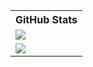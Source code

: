 <table>
  <tr>
    <th>
      GitHub Stats
  <tr>
    <td>
      <a href="https://github.com/Kiliken">
        <img align="center" src="https://github-readme-stats.vercel.app/api?username=Kiliken&rank_icon=github&theme=dark&card_width=400px&custom_title=Stats&show_icons=true" />
      </a>
  <tr>
    <td>
      <a href="https://github.com/Kiliken">
        <img src="https://github-readme-stats.vercel.app/api/top-langs/?username=Kiliken&rank_icon=github&theme=dark&card_width=400px&custom_title=Languages&layout=compact" />
      </a>
</table>


<!--
**Kiliken/Kiliken** is a ✨ _special_ ✨ repository because its `README.md` (this file) appears on your GitHub profile.

Here are some ideas to get you started:

- 🔭 I’m currently working on ...
- 🌱 I’m currently learning ...
- 👯 I’m looking to collaborate on ...
- 🤔 I’m looking for help with ...
- 💬 Ask me about ...
- 📫 How to reach me: ...
- 😄 Pronouns: ...
- ⚡ Fun fact: ...
-->
